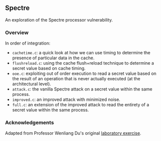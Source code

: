 ## Spectre 

An exploration of the Spectre processor vulnerability. 

### Overview

In order of integration: 

- `cachetime.c`: a quick look at how we can use timing to determine the presence of particular data in the cache. 
- `flushreload.c`: using the cache flush+reload technique to determine a secret value based on cache timing. 
- `ooe.c`: exploiting out of order execution to read a secret value based on the result of an operation that is never actually executed (at the architectural level).
- `attack.c`: the vanilla Spectre attack on a secret value within the same process. 
- `improved.c`: an improved attack with minimized noise. 
- `full.c`: an extension of the improved attack to read the entirety of a secret value within the same process. 

### Acknowledgements

Adapted from Professor Wenliang Du's original [laboratory exercise](http://www.cis.syr.edu/~wedu/seed/Labs_16.04/System/Spectre_Attack/). 
